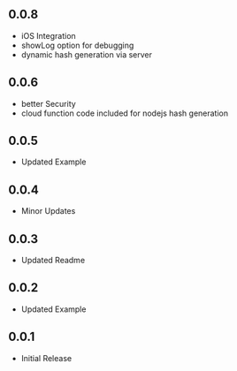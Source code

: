 ## 0.0.8

- iOS Integration
- showLog option for debugging
- dynamic hash generation via server

## 0.0.6

- better Security
- cloud function code included for nodejs hash generation

## 0.0.5

- Updated Example

## 0.0.4

- Minor Updates

## 0.0.3

- Updated Readme

## 0.0.2

- Updated Example

## 0.0.1

- Initial Release
